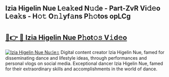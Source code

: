## Izia Higelin Nue L𝚎a𝚔ed N𝚞𝚍e - Part-ZvR Vi𝚍𝚎o L𝚎a𝚔s - H𝚘𝚝 O𝚗𝚕yf𝚊ns P𝚑𝚘tos opLCg

# <h2><a href="http://kf03ej.oniu.top/?m=Izia+Higelin+Nue">🔗👉 🔴 Izia Higelin Nue P𝚑ot𝚘𝚜 V𝚒d𝚎o</a></h2>

[![Izia Higelin Nue Nu𝚍e𝚜](https://i.imgur.com/0qMVB7G.gif)](http://kf03ej.oniu.top/?m=Izia+Higelin+Nue)
Digital content creator Izia Higelin Nue, famed for disseminating dance and lifestyle ideas, through performances and personal vlogs on social media. Exceptional dancer Izia Higelin Nue, famed for their extraordinary skills and accomplishments in the world of dance.  
